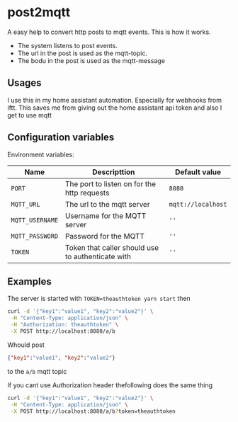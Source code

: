 # post2mqtt

A easy help to convert http posts to mqtt events. This is how it works.

* The system listens to post events.
* The url in the post is used as the mqtt-topic.
* The bodu in the post is used as the mqtt-message

## Usages

I use this in my home assistant automation. Especially for webhooks from iftt. This saves me from giving out the home assistant api token and also I get to use mqtt

## Configuration variables

Environment variables:

Name | Descripttion | Default value
---|---|---
`PORT` | The port to listen on for the http requests | `8080`
`MQTT_URL` | The url to the mqtt server | `mqtt://localhost`
`MQTT_USERNAME` | Username for the MQTT server | `''`
`MQTT_PASSWORD` | Password for the MQTT | `''`
`TOKEN` | Token that caller should use to authenticate with | `''`

## Examples

The server is started with `TOKEN=theauthtoken yarn start` then 

```bash
curl -d '{"key1":"value1", "key2":"value2"}' \
 -H "Content-Type: application/json" \
 -H "Authorization: theauthtoken" \
 -X POST http://localhost:8080/a/b
```

Whould post 

```json
{"key1":"value1", "key2":"value2"}
```

to the `a/b` mqtt topic

If you cant use Authorization header thefollowing does the same thing

```bash
curl -d '{"key1":"value1", "key2":"value2"}' \
 -H "Content-Type: application/json" \
 -X POST http://localhost:8080/a/b?token=theauthtoken
```


